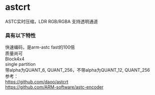 # astcrt

ASTC实时压缩，LDR RGB/RGBA 支持透明通道

### 具有以下特性

快速编码，是arm-astc fast的100倍<br>
质量尚可<br>
Block4x4<br>
single partition<br>
带alpha为QUANT\_6, QUANT\_256，不带alpha为QUANT\_12, QUANT\_256<br>
参考：<br>
https://github.com/daoo/astcrt<br>
https://github.com/ARM-software/astc-encoder
